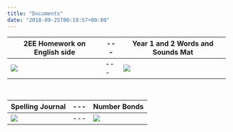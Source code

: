 ```yaml
---
title: "Documents"
date: "2018-09-25T00:19:57+00:00"
---
```


2EE Homework on English side | --- | Year 1 and 2 Words and Sounds Mat
--- | --- | ----
[![](/images/year2Homework.png)](/docs/year2Homework.pdf) | --- | [![](/images/wordsAndSoundsMat.png)](/docs/wordsAndSoundsMat.pdf)

&nbsp;

Spelling Journal | --- | Number Bonds
--- | --- | ---
[![](/images/spellingJournal.png)](/docs/spellingJournal.pdf) | --- | [![](/images/numberBonds.png)](/docs/numberBonds.pdf)

